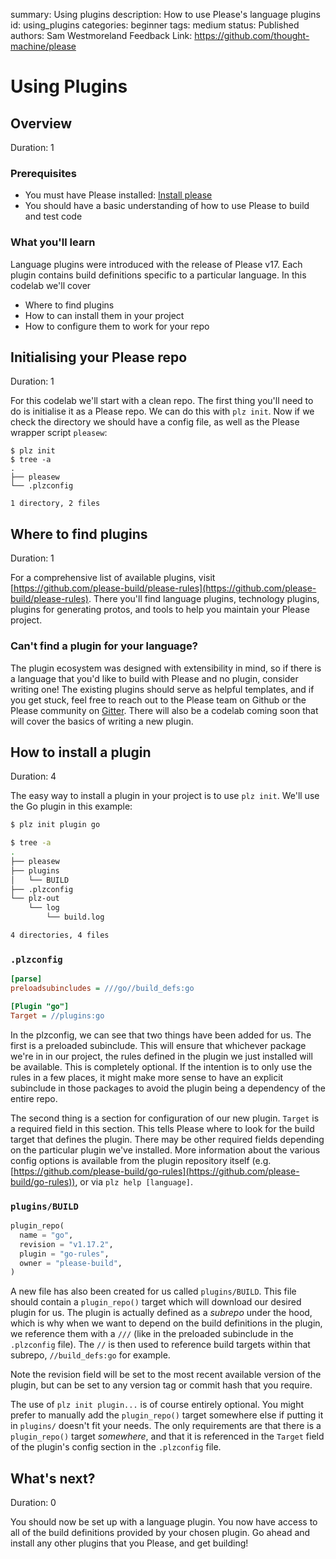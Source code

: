 summary: Using plugins
description: How to use Please's language plugins
id: using_plugins
categories: beginner
tags: medium
status: Published 
authors: Sam Westmoreland
Feedback Link: https://github.com/thought-machine/please

# Using Plugins 

## Overview 
Duration: 1

### Prerequisites
- You must have Please installed: [Install please](https://please.build/quickstart.html)
- You should have a basic understanding of how to use Please to build and test code

### What you'll learn
Language plugins were introduced with the release of Please v17. Each plugin contains build definitions specific to a particular language. In this codelab we'll cover
- Where to find plugins
- How to can install them in your project
- How to configure them to work for your repo

## Initialising your Please repo
Duration: 1

For this codelab we'll start with a clean repo. The first thing you'll need to do is initialise it as a Please repo. We can do this with `plz init`. Now if we check the directory we should have a config file, as well as the Please wrapper script `pleasew`:

```
$ plz init
$ tree -a
.
├── pleasew
└── .plzconfig

1 directory, 2 files
```

## Where to find plugins
Duration: 1

For a comprehensive list of available plugins, visit [https://github.com/please-build/please-rules](https://github.com/please-build/please-rules). There you'll find language plugins, technology plugins, plugins for generating protos, and tools to help you maintain your Please project.

### Can't find a plugin for your language?
The plugin ecosystem was designed with extensibility in mind, so if there is a language that you'd like to build with Please and no plugin, consider writing one! The existing plugins should serve as helpful templates, and if you get stuck, feel free to reach out to the Please team on Github or the Please community on [Gitter](https://gitter.im/please-build/Lobby). There will also be a codelab coming soon that will cover the basics of writing a new plugin.

## How to install a plugin
Duration: 4

The easy way to install a plugin in your project is to use `plz init`. We'll use the Go plugin in this example:

```bash
$ plz init plugin go

$ tree -a
.
├── pleasew
├── plugins
│   └── BUILD
├── .plzconfig
└── plz-out
    └── log
        └── build.log

4 directories, 4 files
```
### `.plzconfig`
```ini
[parse]
preloadsubincludes = ///go//build_defs:go

[Plugin "go"]
Target = //plugins:go

```
In the plzconfig, we can see that two things have been added for us. The first is a preloaded subinclude. This will ensure that whichever package we're in in our project, the rules defined in the plugin we just installed will be available. This is completely optional. If the intention is to only use the rules in a few places, it might make more sense to have an explicit subinclude in those packages to avoid the plugin being a dependency of the entire repo.

The second thing is a section for configuration of our new plugin. `Target` is a required field in this section. This tells Please where to look for the build target that defines the plugin. There may be other required fields depending on the particular plugin we've installed. More information about the various config options is available from the plugin repository itself (e.g. [https://github.com/please-build/go-rules](https://github.com/please-build/go-rules)), or via `plz help [language]`.

### `plugins/BUILD`
```python
plugin_repo(
  name = "go",
  revision = "v1.17.2",
  plugin = "go-rules",
  owner = "please-build",
)
```
A new file has also been created for us called `plugins/BUILD`. This file should contain a `plugin_repo()` target which will download our desired plugin for us. The plugin is actually defined as a *subrepo* under the hood, which is why when we want to depend on the build definitions in the plugin, we reference them with a `///` (like in the preloaded subinclude in the `.plzconfig` file). The `//` is then used to reference build targets within that subrepo, `//build_defs:go` for example. 

Note the revision field will be set to the most recent available version of the plugin, but can be set to any version tag or commit hash that you require.

The use of `plz init plugin...` is of course entirely optional. You might prefer to manually add the `plugin_repo()` target somewhere else if putting it in `plugins/` doesn't fit your needs. The only requirements are that there is a `plugin_repo()` target *somewhere*, and that it is referenced in the `Target` field of the plugin's config section in the `.plzconfig` file.

## What's next?
Duration: 0

You should now be set up with a language plugin. You now have access to all of the build definitions provided by your chosen plugin. Go ahead and install any other plugins that you Please, and get building!
